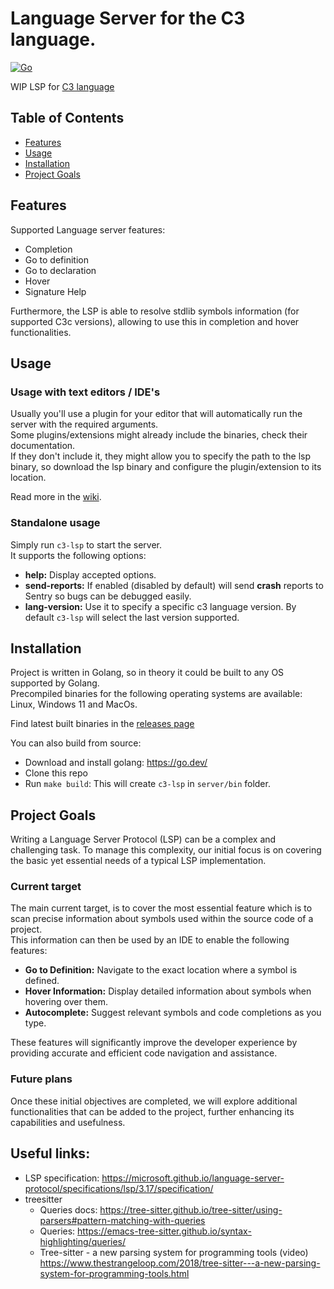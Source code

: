 # Language Server for the C3 language.
[![Go](https://github.com/pherrymason/c3-lsp/actions/workflows/go.yml/badge.svg)](https://github.com/pherrymason/c3-lsp/actions/workflows/go.yml)

WIP LSP for [C3 language](https://github.com/c3lang/c3c)  


## Table of Contents

- [Features](#Features)
- [Usage](#Usage)
- [Installation](#Installation)
- [Project Goals](#project-goals)

## Features
Supported Language server features:

- Completion
- Go to definition
- Go to declaration
- Hover
- Signature Help

Furthermore, the LSP is able to resolve stdlib symbols information (for supported C3c versions), allowing to use this in completion and hover functionalities.

## Usage 
### Usage with text editors / IDE's
Usually you'll use a plugin for your editor that will automatically run the server with the required arguments.  
Some plugins/extensions might already include the binaries, check their documentation.  
If they don't include it, they might allow you to specify the path to the lsp binary, so download the lsp binary and configure the plugin/extension to its location.

Read more in the [wiki](https://github.com/pherrymason/c3-lsp/wiki/Integration-with-editors).

### Standalone usage
Simply run `c3-lsp` to start the server.  
It supports the following options:
- **help:** Display accepted options.
- **send-reports:** If enabled (disabled by default) will send __crash__ reports to Sentry so bugs can be debugged easily.
- **lang-version:** Use it to specify a specific c3 language version. By default `c3-lsp` will select the last version supported.


## Installation
Project is written in Golang, so in theory it could be built to any OS supported by Golang.  
Precompiled binaries for the following operating systems are available: Linux, Windows 11 and MacOs.

Find latest built binaries in the [releases page](https://github.com/pherrymason/c3-lsp/releases)

You can also build from source:

- Download and install golang: https://go.dev/
- Clone this repo
- Run `make build`: This will create `c3-lsp` in `server/bin` folder.


## Project Goals
Writing a Language Server Protocol (LSP) can be a complex and challenging task. To manage this complexity, our initial focus is on covering the basic yet essential needs of a typical LSP implementation.

### Current target
The main current target, is to cover the most essential feature which is to scan precise information about symbols used within the source code of a project.  
This information can then be used by an IDE to enable the following features:

- **Go to Definition:** Navigate to the exact location where a symbol is defined.
- **Hover Information:** Display detailed information about symbols when hovering over them.
- **Autocomplete:** Suggest relevant symbols and code completions as you type.

These features will significantly improve the developer experience by providing accurate and efficient code navigation and assistance.

### Future plans
Once these initial objectives are completed, we will explore additional functionalities that can be added to the project, further enhancing its capabilities and usefulness.


## Useful links:
- LSP specification: https://microsoft.github.io/language-server-protocol/specifications/lsp/3.17/specification/
- treesitter
  - Queries docs: https://tree-sitter.github.io/tree-sitter/using-parsers#pattern-matching-with-queries
  - Queries: https://emacs-tree-sitter.github.io/syntax-highlighting/queries/
  - Tree-sitter - a new parsing system for programming tools (video) https://www.thestrangeloop.com/2018/tree-sitter---a-new-parsing-system-for-programming-tools.html
